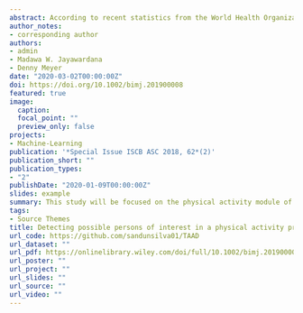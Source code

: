 ```yaml
---
abstract: According to recent statistics from the World Health Organization, 23% of people aged 18 years and over are not sufficiently physically active. Strangely, this is at a time when, due to the improvement in sensor technology, physical activity programs that track physical activity have become popular. However, some participants who enroll in these programs cheat by manipulating the data they enter. This can be discouraging for other participants, also invalidating the overall accuracy of program outcomes. Therefore, detecting these participants and discarding their manipulated entries is important in order to maintain the quality of the program. Currently, most of these physical activity programs use manual processes to detect and reject fraudulent step entries by reviewing the participant's demographic profiles along with their longitudinal step count performance data. In this study, a process, including two parallel models for detecting person of interest characteristics and abnormal step count entries, is developed. The first model uses the penalized logistic regression with Synthetic Minority Over-sampling Technique subsampling to address the imbalance in the proportion of genuine and persons of interest. Having a highly imbalanced distribution between genuine and person of interest profiles makes this task more challenging. The second model uses a variety of outlier detection methods to detect and reject abnormal step entries based on previously entered data. This process will be more efficient and productive compared to the current manual system and will support better decision-making in the future. The proposed system can be applied for other fraud detection applications after suitable adjustments.
author_notes:
- corresponding author 
authors:
- admin
- Madawa W. Jayawardana
- Denny Meyer
date: "2020-03-02T00:00:00Z"
doi: https://doi.org/10.1002/bimj.201900008
featured: true
image:
  caption: 
  focal_point: ""
  preview_only: false
projects: 
- Machine-Learning
publication: '*Special Issue ISCB ASC 2018, 62*(2)'
publication_short: ""
publication_types:
- "2"
publishDate: "2020-01-09T00:00:00Z"
slides: example
summary: This study will be focused on the physical activity module of a workplace health and exercise program in which the participants track their day to day physical activity using step counts. The current system of flagging step entries uses an arbitrary value in order to identify fraudulent step entries. This cutoff is not a personalized value although the physical activity of participants is likely to vary depending on various psychosocial, demographic, weather, and climatic factors. Moreover, accepting and rejecting flagged step entries based on past performance and reasons provided by participants tends to be subjective. Furthermore, once a flagged step entry is rejected or accepted, these findings are not being taken into consideration in order to identify the genuineness of participants. It is expected that the proposed framework will overcome most of these issues.
tags:
- Source Themes
title: Detecting possible persons of interest in a physical activity program using step entries Including a web-based application for outlier detection and decision making
url_code: https://github.com/sandunsilva01/TAAD
url_dataset: ""
url_pdf: https://onlinelibrary.wiley.com/doi/full/10.1002/bimj.201900008
url_poster: ""
url_project: ""
url_slides: ""
url_source: ""
url_video: ""
---
```



